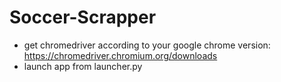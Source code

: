# Soccer-Scrapper

- get chromedriver according to your google chrome version: https://chromedriver.chromium.org/downloads
- launch app from launcher.py
